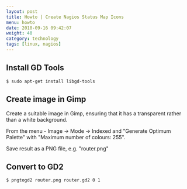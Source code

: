 ```yaml
---
layout: post
title: Howto | Create Nagios Status Map Icons
menu: howto
date: 2010-09-16 09:42:07
weight: 40
category: technology
tags: [linux, nagios]
---
```


## Install GD Tools

    $ sudo apt-get install libgd-tools

## Create image in Gimp

Create a suitable image in Gimp, ensuring that it has a transparent rather than a white background.

From the menu - Image &rarr; Mode &rarr; Indexed and "Generate Optimum Palette" with "Maximum number of colours: 255".

Save result as a PNG file, e.g. "router.png"

## Convert to GD2

    $ pngtogd2 router.png router.gd2 0 1
 
